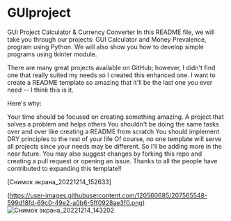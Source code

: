 # GUIproject
GUI Project
Calculator & Currency 
Converter
In this README file, we will take you through our projects: GUI Calculator and Money Prevalence, program using Python.
We will also show you how to develop  simple programs using tkinter module.

There are many great projects available on GitHub; however, I didn't find one that really suited my needs so I created this enhanced one. I want to create a README template so amazing that it'll be the last one you ever need -- I think this is it.

Here's why:

Your time should be focused on creating something amazing. A project that solves a problem and helps others
You shouldn't be doing the same tasks over and over like creating a README from scratch
You should implement DRY principles to the rest of your life 
Of course, no one template will serve all projects since your needs may be different. So I'll be adding more in the near future. You may also suggest changes by forking this repo and creating a pull request or opening an issue. Thanks to all the people have contributed to expanding this template!!


[Снимок экрана_20221214_152633]


(https://user-images.githubusercontent.com/120560685/207565548-599d18fd-69c0-49e2-a0b6-5ff0928ae3f0.png)
![Снимок экрана_20221214_143202](https://user-images.githubusercontent.com/120560685/207565558-5aee9274-17ed-4cce-b732-d71ebb504daf.png)
